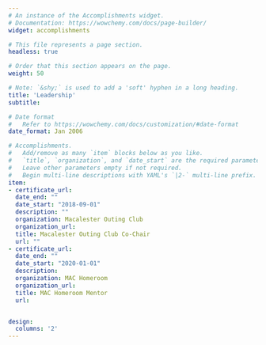 ```yaml
---
# An instance of the Accomplishments widget.
# Documentation: https://wowchemy.com/docs/page-builder/
widget: accomplishments

# This file represents a page section.
headless: true

# Order that this section appears on the page.
weight: 50

# Note: `&shy;` is used to add a 'soft' hyphen in a long heading.
title: 'Leadership'
subtitle:

# Date format
#   Refer to https://wowchemy.com/docs/customization/#date-format
date_format: Jan 2006

# Accomplishments.
#   Add/remove as many `item` blocks below as you like.
#   `title`, `organization`, and `date_start` are the required parameters.
#   Leave other parameters empty if not required.
#   Begin multi-line descriptions with YAML's `|2-` multi-line prefix.
item:
- certificate_url: 
  date_end: ""
  date_start: "2018-09-01"
  description: ""
  organization: Macalester Outing Club
  organization_url: 
  title: Macalester Outing Club Co-Chair
  url: ""
- certificate_url: 
  date_end: ""
  date_start: "2020-01-01"
  description: 
  organization: MAC Homeroom
  organization_url:
  title: MAC Homeroom Mentor
  url: 


design:
  columns: '2' 
---
```

